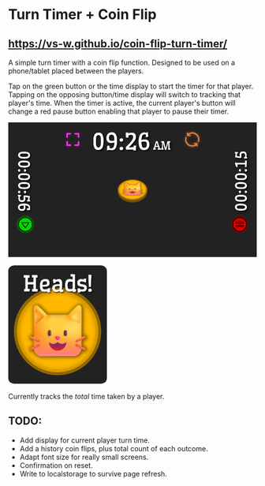 # Turn Timer + Coin Flip

## https://vs-w.github.io/coin-flip-turn-timer/

A simple turn timer with a coin flip function. Designed to be used on a phone/tablet placed between the players.

Tap on the green button or the time display to start the timer for that player. Tapping on the opposing button/time display will switch to tracking that player's time. When the timer is active, the current player's button will change a red pause button enabling that player to pause their timer.

![](assets/flip_sample_1.png)

![](assets/flip_sample_2.png)

Currently tracks the *total* time taken by a player.

## TODO:
- Add display for current player turn time.
- Add a history coin flips, plus total count of each outcome.
- Adapt font size for really small screens.
- Confirmation on reset.
- Write to localstorage to survive page refresh.

